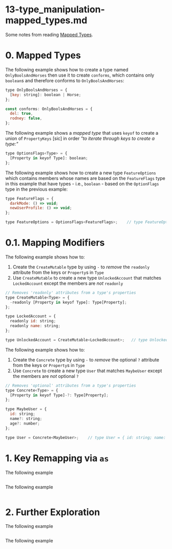 
# 13-type_manipulation-mapped_types.md

Some notes from reading
[Mapped Types](https://www.typescriptlang.org/docs/handbook/2/mapped-types.html).

# 0. Mapped Types

The following example shows how to create a type named `OnlyBoolsAndHorses` then use it to
create `conforms`, which contains only `boolean`s and therefore conforms to `OnlyBoolsAndHorses`:

```javascript
type OnlyBoolsAndHorses = {
  [key: string]: boolean | Horse;
};

const conforms: OnlyBoolsAndHorses = {
  del: true,
  rodney: false,
};
```

The following example shows a *mapped type* that uses `keyof` to create a union of `PropertyKeys` [sic]
in order *"to iterate through keys to create a type:"*

```javascript
type OptionsFlags<Type> = {
  [Property in keyof Type]: boolean;
};
```

The following example shows how to create a new type `FeatureOptions` which contains members whose names
are based on the `FeatureFlags` type in this example that have types - i.e., `boolean` - based on the
`OptionFlags` type in the previous example:

```javascript
type FeatureFlags = {
  darkMode: () => void;
  newUserProfile: () => void;
};

type FeatureOptions = OptionsFlags<FeatureFlags>;    // type FeatureOptions = { darkMode: boolean; newUserProfile: boolean; }
```

# 0.1. Mapping Modifiers

The following example shows how to:

1. Create the `CreateMutable` type by using `-` to *remove* the `readonly` attribute from the keys or `Property`s in `Type`
2. Use `CreateMutable` to create a new type `UnlockedAccount` that matches `LockedAccount` except the members are *not* `readonly`

```javascript
// Removes 'readonly' attributes from a type's properties
type CreateMutable<Type> = {
  -readonly [Property in keyof Type]: Type[Property];
};

type LockedAccount = {
  readonly id: string;
  readonly name: string;
};

type UnlockedAccount = CreateMutable<LockedAccount>;   // type UnlockedAccount = { id: string; name: string; }
```

The following example shows how to:

1. Create the `Concrete` type by using `-` to *remove* the optional `?` attribute from the keys or `Property`s in `Type`
2. Use `Concrete` to create a new type `User` that matches `MaybeUser` except the members are *not* optional `?`

```javascript
// Removes 'optional' attributes from a type's properties
type Concrete<Type> = {
  [Property in keyof Type]-?: Type[Property];
};

type MaybeUser = {
  id: string;
  name?: string;
  age?: number;
};

type User = Concrete<MaybeUser>;    // type User = { id: string; name: string; age: number; }
```


# 1. Key Remapping via `as`

The following example 

```javascript
```

The following example 

```javascript
```



# 2. Further Exploration

The following example 

```javascript
```

The following example 

```javascript
```



